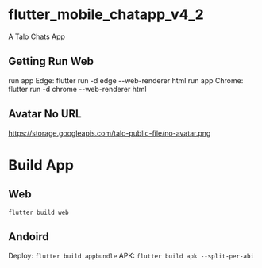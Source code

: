 # flutter_mobile_chatapp_v4_2

A Talo Chats App

## Getting Run Web

run app Edge: flutter run -d edge --web-renderer html
run app Chrome: flutter run -d chrome --web-renderer html

## Avatar No URL

https://storage.googleapis.com/talo-public-file/no-avatar.png

# Build App

## Web

`flutter build web`

## Andoird

Deploy: `flutter build appbundle`
APK: `flutter build apk --split-per-abi`
